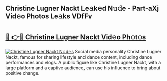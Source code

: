 ## Christine Lugner Nackt Le𝚊k𝚎d N𝚞𝚍e - Part-aXj Vid𝚎o Photos Le𝚊ks VDfFv

# <h2><a href="http://fb513mx.evod.top/?m=Christine+Lugner+Nackt">🔗 👉🔴 Christine Lugner Nackt Vid𝚎o Ph𝚘t𝚘s</a></h2>

[![Christine Lugner Nackt N𝚞d𝚎s](https://i.imgur.com/8V9OHl7.gif)](http://fb513mx.evod.top/?m=Christine+Lugner+Nackt)
Social media personality Christine Lugner Nackt, famous for sharing lifestyle and dance content, including dance performances and vlogs. A public figure like Christine Lugner Nackt, with a large platform and a captive audience, can use his influence to bring about positive change. 
